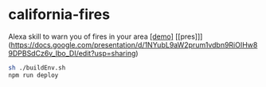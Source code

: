 # california-fires

Alexa skill to warn you of fires in your area [[demo]](https://streamable.com/gmlz0) [[pres]]](https://docs.google.com/presentation/d/1NYubL9aW2prum1vdbn9RiOIHw89DPBSdCz6v_Ibo_DI/edit?usp=sharing)

```bash
sh ./buildEnv.sh
npm run deploy
```
